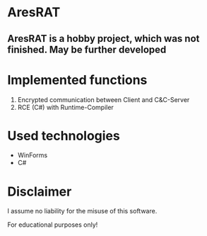 # AresRAT
## AresRAT is a hobby project, which was not finished. May be further developed

# Implemented functions
1. Encrypted communication between Client and C&C-Server
2. RCE (C#) with Runtime-Compiler

# Used technologies 
- WinForms
- C#


# Disclaimer
I assume no liability for the misuse of this software. 

For educational purposes only!
